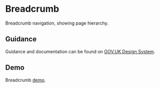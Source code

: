 # Breadcrumb

Breadcrumb navigation, showing page hierarchy.

## Guidance

Guidance and documentation can be found on [GOV.UK Design System](linkgoeshere).

## Demo

Breadcrumb [demo](linkgoeshere).

<!--
## Installation

```
npm install --save @govuk-frontend/breadcrumb
```

## Usage

Including the Sass

```
@import "@govuk-frontend/breadcrumb/breadcrumb";
```
-->
